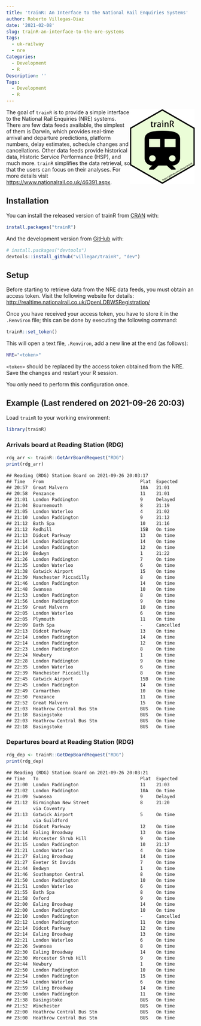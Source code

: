 ```yaml
---
title: 'trainR: An Interface to the National Rail Enquiries Systems'
author: Roberto Villegas-Diaz
date: '2021-02-08'
slug: trainR-an-interface-to-the-nre-systems
tags:
  - uk-railway
  - nre
Categories:
  - Development
  - R
Description: ''
Tags:
  - Development
  - R
---
```


<img src="https://raw.githubusercontent.com/villegar/trainR/main/inst/images/logo.png" alt="logo" align="right" height=200px/>

The goal of `trainR` is to provide a simple interface to the 
National Rail Enquiries (NRE) systems. There are few data feeds 
available, the simplest of them is Darwin, which provides real-time 
arrival and departure predictions, platform numbers, delay estimates, 
schedule changes and cancellations. Other data feeds provide historical 
data, Historic Service Performance (HSP), and much more. `trainR` 
simplifies the data retrieval, so that the users can focus on their 
analyses. For more details visit 
https://www.nationalrail.co.uk/46391.aspx.

## Installation

You can install the released version of trainR from [CRAN](https://CRAN.R-project.org) with:

``` r
install.packages("trainR")
```

And the development version from [GitHub](https://github.com/) with:

``` r
# install.packages("devtools")
devtools::install_github("villegar/trainR", "dev")
```

## Setup
Before starting to retrieve data from the NRE data feeds, you must obtain an access token. 
Visit the following website for details: http://realtime.nationalrail.co.uk/OpenLDBWSRegistration/

Once you have received your access token, you have to store it in the `.Renviron` file; this can be 
done by executing the following command:


```r
trainR::set_token()
```

This will open a text file, `.Renviron`, add a new line at the end (as follows):

```bash
NRE="<token>"
```

`<token>` should be replaced by the access token obtained from the NRE. Save the changes and restart 
your R session.

You only need to perform this configuration once.

## Example (Last rendered on 2021-09-26 20:03)

Load `trainR` to your working environment:

```r
library(trainR)
```

### Arrivals board at Reading Station (RDG)


```r
rdg_arr <- trainR::GetArrBoardRequest("RDG")
print(rdg_arr)
```

```
## Reading (RDG) Station Board on 2021-09-26 20:03:17
## Time   From                                    Plat  Expected
## 20:57  Great Malvern                           10A   21:01
## 20:58  Penzance                                11    21:01
## 21:01  London Paddington                       9     Delayed
## 21:04  Bournemouth                             8     21:19
## 21:05  London Waterloo                         4     21:02
## 21:10  London Paddington                       9     21:12
## 21:12  Bath Spa                                10    21:16
## 21:12  Redhill                                 15B   On time
## 21:13  Didcot Parkway                          13    On time
## 21:14  London Paddington                       14    On time
## 21:14  London Paddington                       12    On time
## 21:19  Bedwyn                                  1     21:22
## 21:26  London Paddington                       7     On time
## 21:35  London Waterloo                         6     On time
## 21:38  Gatwick Airport                         15    On time
## 21:39  Manchester Piccadilly                   8     On time
## 21:46  London Paddington                       14    On time
## 21:48  Swansea                                 10    On time
## 21:53  London Paddington                       8     On time
## 21:56  London Paddington                       9     On time
## 21:59  Great Malvern                           10    On time
## 22:05  London Waterloo                         6     On time
## 22:05  Plymouth                                11    On time
## 22:09  Bath Spa                                -     Cancelled
## 22:13  Didcot Parkway                          13    On time
## 22:14  London Paddington                       14    On time
## 22:14  London Paddington                       12    On time
## 22:23  London Paddington                       8     On time
## 22:24  Newbury                                 1     On time
## 22:28  London Paddington                       9     On time
## 22:35  London Waterloo                         6     On time
## 22:39  Manchester Piccadilly                   8     On time
## 22:45  Gatwick Airport                         15B   On time
## 22:45  London Paddington                       14    On time
## 22:49  Carmarthen                              10    On time
## 22:50  Penzance                                11    On time
## 22:52  Great Malvern                           15    On time
## 21:03  Heathrow Central Bus Stn                BUS   On time
## 21:18  Basingstoke                             BUS   On time
## 22:03  Heathrow Central Bus Stn                BUS   On time
## 22:18  Basingstoke                             BUS   On time
```

### Departures board at Reading Station (RDG)


```r
rdg_dep <- trainR::GetDepBoardRequest("RDG")
print(rdg_dep)
```

```
## Reading (RDG) Station Board on 2021-09-26 20:03:21
## Time   To                                      Plat  Expected
## 21:00  London Paddington                       11    21:03
## 21:02  London Paddington                       10A   On time
## 21:09  Swansea                                 9     Delayed
## 21:12  Birmingham New Street                   8     21:20
##        via Coventry                            
## 21:13  Gatwick Airport                         5     On time
##        via Guildford                           
## 21:14  Didcot Parkway                          12    On time
## 21:14  Ealing Broadway                         13    On time
## 21:14  Worcester Shrub Hill                    9     On time
## 21:15  London Paddington                       10    21:17
## 21:21  London Waterloo                         4     On time
## 21:27  Ealing Broadway                         14    On time
## 21:27  Exeter St Davids                        7     On time
## 21:44  Bedwyn                                  1     On time
## 21:46  Southampton Central                     8     On time
## 21:50  London Paddington                       10    On time
## 21:51  London Waterloo                         6     On time
## 21:55  Bath Spa                                8     On time
## 21:58  Oxford                                  9     On time
## 22:00  Ealing Broadway                         14    On time
## 22:00  London Paddington                       10    On time
## 22:10  London Paddington                       -     Cancelled
## 22:12  London Paddington                       11    On time
## 22:14  Didcot Parkway                          12    On time
## 22:14  Ealing Broadway                         13    On time
## 22:21  London Waterloo                         6     On time
## 22:26  Swansea                                 8     On time
## 22:30  Ealing Broadway                         14    On time
## 22:30  Worcester Shrub Hill                    9     On time
## 22:44  Newbury                                 1     On time
## 22:50  London Paddington                       10    On time
## 22:54  London Paddington                       15    On time
## 22:54  London Waterloo                         6     On time
## 22:59  Ealing Broadway                         14    On time
## 23:00  London Paddington                       11    On time
## 21:38  Basingstoke                             BUS   On time
## 21:52  Winchester                              BUS   On time
## 22:00  Heathrow Central Bus Stn                BUS   On time
## 23:00  Heathrow Central Bus Stn                BUS   On time
```
